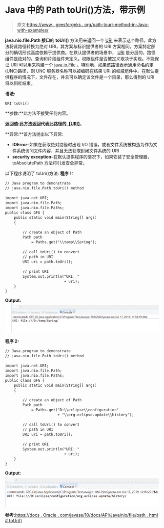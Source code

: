 # Java 中的 Path toUri()方法，带示例

> 原文:[https://www . geesforgeks . org/path-touri-method-in-Java-with-examples/](https://www.geeksforgeeks.org/path-touri-method-in-java-with-examples/)

**java.nio.file.Path 接口**的 **toUri()** 方法用来返回一个 [URI](https://www.geeksforgeeks.org/java-net-uri-class-java/) 来表示这个路径。此方法将此路径转换为绝对 URI，其方案与标识提供者的 URI 方案相同。方案特定部分的确切形式高度依赖于提供商。在默认提供者的场景中， [URI](https://www.geeksforgeeks.org/java-net-uri-class-java/) 是分层的，路径组件是绝对的。查询和片段组件未定义。权限组件是否被定义取决于实现。不能保证 URI 可以用来构建一个 [java.io.File](https://www.geeksforgeeks.org/file-class-in-java/) 。特别地，如果该路径表示通用命名约定(UNC)路径，则 UNC 服务器名称可以被编码在结果 URI 的权威组件中。在默认提供程序的情况下，文件存在，并且可以确定该文件是一个目录，那么得到的 URI 将以斜杠结束。

**语法:**

```
URI toUri()

```

**参数:**此方法不接受任何内容。

**返回值:**此方法返回代表此路径的**[【URI】](https://www.geeksforgeeks.org/java-net-uri-class-java/)**。

**异常:**该方法抛出以下异常:

*   **IOError**–如果在获取绝对路径时出现 I/O 错误，或者文件系统被构造为作为文件系统访问文件内容，并且无法获取封闭文件系统的 URI
*   **security exception**–在默认提供程序的情况下，如果安装了安全管理器，toAbsolutePath 方法将引发安全异常。

以下程序说明了 toUri()方法:
**程序 1:**

```
// Java program to demonstrate
// java.nio.file.Path.toUri() method

import java.net.URI;
import java.nio.file.Path;
import java.nio.file.Paths;
public class GFG {
    public static void main(String[] args)
    {

        // create an object of Path
        Path path
            = Paths.get("\\temp\\Spring");

        // call toUri() to convert
        // path in URI
        URI uri = path.toUri();

        // print URI
        System.out.println("URI: "
                           + uri);
    }
}
```

**Output:**![](img/6078beb9c8804afeb6caf2f853012469.png)

**程序 2:**

```
// Java program to demonstrate
// java.nio.file.Path.toUri() method

import java.net.URI;
import java.nio.file.Path;
import java.nio.file.Paths;
public class GFG {
    public static void main(String[] args)
    {

        // create an object of Path
        Path path
            = Paths.get("D:\\eclipse\\configuration"
                        + "\\org.eclipse.update\\history");

        // call toUri() to convert
        // path in URI
        URI uri = path.toUri();

        // print URI
        System.out.println("URI: "
                           + uri);
    }
}
```

**Output:**![](img/09afe7154bece13e99ae571c0ba8dcfe.png)

**参考:**[https://docs . Oracle . com/javase/10/docs/API/Java/nio/file/path . html # toUri()](https://docs.oracle.com/javase/10/docs/api/java/nio/file/Path.html#toUri())